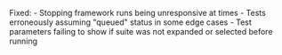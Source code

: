 Fixed:
    - Stopping framework runs being unresponsive at times
    - Tests erroneously assuming "queued" status in some edge cases
    - Test parameters failing to show if suite was not expanded or selected before running
